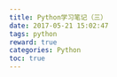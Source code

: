 ```yaml
---
title: Python学习笔记（三）
date: 2017-05-21 15:02:47
tags: python
reward: true
categories: Python
toc: true
---
```


